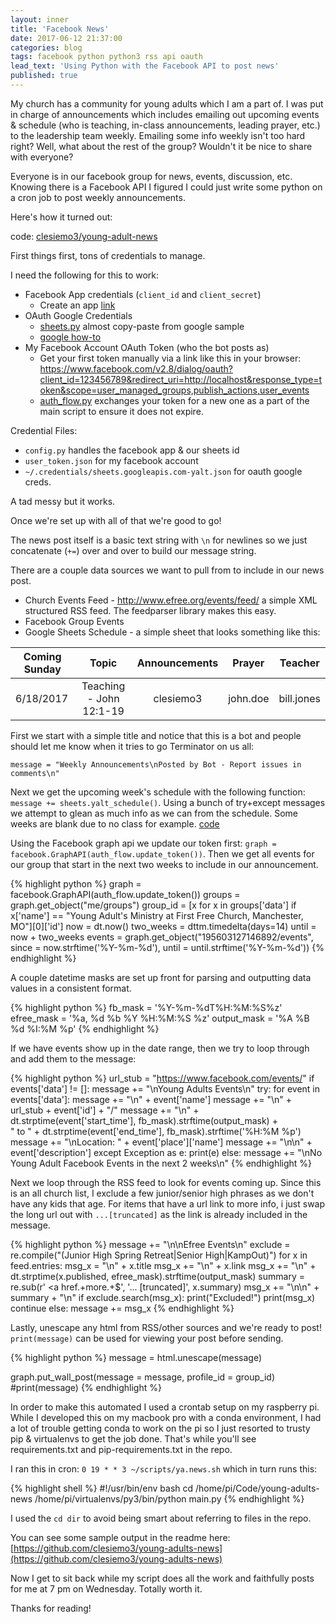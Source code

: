 ```yaml
---
layout: inner
title: 'Facebook News'
date: 2017-06-12 21:37:00
categories: blog
tags: facebook python python3 rss api oauth
lead_text: 'Using Python with the Facebook API to post news'
published: true
---
```


My church has a community for young adults which I am a part of. I was put in charge of announcements which includes emailing out upcoming events & schedule (who is teaching, in-class announcements, leading prayer, etc.) to the leadership team weekly. Emailing some info weekly isn't too hard right? Well, what about the rest of the group? Wouldn't it be nice to share with everyone? 

Everyone is in our facebook group for news, events, discussion, etc. Knowing there is a Facebook API I figured I could just write some python on a cron job to post weekly announcements.

Here's how it turned out:

code: [clesiemo3/young-adult-news](https://github.com/clesiemo3/young-adults-news)

First things first, tons of credentials to manage. 	

I need the following for this to work:

* Facebook App credentials (`client_id` and `client_secret`)
  * Create an app [link](https://developers.facebook.com/docs/apps/register)
* OAuth Google Credentials 
  * [sheets.py](https://github.com/clesiemo3/young-adults-news/blob/master/sheets.py) almost copy-paste from google sample
  * [google how-to](https://developers.google.com/sheets/api/quickstart/python)
* My Facebook Account OAuth Token (who the bot posts as)
  * Get your first token manually via a link like this in your browser: https://www.facebook.com/v2.8/dialog/oauth?client_id=123456789&redirect_uri=http://localhost&response_type=token&scope=user_managed_groups,publish_actions,user_events
  * [auth_flow.py](https://github.com/clesiemo3/young-adults-news/blob/master/auth_flow.py) exchanges your token for a new one as a part of the main script to ensure it does not expire. 

Credential Files:

* `config.py` handles the facebook app & our sheets id
* `user_token.json` for my facebook account
* `~/.credentials/sheets.googleapis.com-yalt.json` for oauth google creds. 

A tad messy but it works.

Once we're set up with all of that we're good to go!

The news post itself is a basic text string with `\n` for newlines so we just concatenate (`+=`) over and over to build our message string.

There are a couple data sources we want to pull from to include in our news post. 

* Church Events Feed - http://www.efree.org/events/feed/ a simple XML structured RSS feed. The feedparser library makes this easy.
* Facebook Group Events
* Google Sheets Schedule - a simple sheet that looks something like this:

Coming Sunday | Topic                   | Announcements| Prayer   | Teacher
------------- |:-----------------------:|:------------:|:--------:|:-----------:
 6/18/2017    | Teaching - John 12:1-19 | clesiemo3    | john.doe |  bill.jones

First we start with a simple title and notice that this is a bot and people should let me know when it tries to go Terminator on us all:

`message = "Weekly Announcements\nPosted by Bot - Report issues in comments\n"`

Next we get the upcoming week's schedule with the following function: `message += sheets.yalt_schedule()`. Using a bunch of try+except messages we attempt to glean as much info as we can from the schedule. Some weeks are blank due to no class for example. [code](https://github.com/clesiemo3/young-adults-news/blob/master/sheets.py#L74-L95)

Using the Facebook graph api we update our token first: `graph = facebook.GraphAPI(auth_flow.update_token())`. Then we get all events for our group that start in the next two weeks to include in our announcement. 

{% highlight python %}
graph = facebook.GraphAPI(auth_flow.update_token())
groups = graph.get_object("me/groups")
group_id = [x for x in groups['data'] if x['name'] == "Young Adult's Ministry at First Free Church, Manchester, MO"][0]['id']
now = dt.now()
two_weeks = dttm.timedelta(days=14)
until = now + two_weeks
events = graph.get_object("195603127146892/events", 
                          since = now.strftime('%Y-%m-%d'), 
                          until = until.strftime('%Y-%m-%d'))
{% endhighlight %}

A couple datetime masks are set up front for parsing and outputting data values in a consistent format.

{% highlight python %}
fb_mask = '%Y-%m-%dT%H:%M:%S%z'
efree_mask = '%a, %d %b %Y %H:%M:%S %z'
output_mask = '%A %B %d %I:%M %p'
{% endhighlight %}

If we have events show up in the date range, then we try to loop through and add them to the message:

{% highlight python %}
url_stub = "https://www.facebook.com/events/"
if events['data'] != []:
    message += "\nYoung Adults Events\n"
    try:
        for event in events['data']:
            message += "\n" + event['name']
            message += "\n" + url_stub + event['id'] + "/"
            message += "\n" + dt.strptime(event['start_time'], fb_mask).strftime(output_mask) + \
                                         " to " + dt.strptime(event['end_time'], fb_mask).strftime('%H:%M %p')
            message += "\nLocation: " + event['place']['name']
            message += "\n\n" + event['description']
    except Exception as e:
        print(e)
else:
    message += "\nNo Young Adult Facebook Events in the next 2 weeks\n"
{% endhighlight %}

Next we loop through the RSS feed to look for events coming up. Since this is an all church list, I exclude a few junior/senior high phrases as we don't have any kids that age. For items that have a url link to more info, i just swap the long url out with `...[truncated]` as the link is already included in the message.

{% highlight python %}
message += "\n\nEfree Events\n"
exclude = re.compile("(Junior High Spring Retreat|Senior High|KampOut)")
for x in feed.entries:
    msg_x = "\n" + x.title
    msg_x += "\n" + x.link
    msg_x += "\n" + dt.strptime(x.published, efree_mask).strftime(output_mask)
    summary = re.sub(r' <a href.+more.+$', '... [truncated]', x.summary)
    msg_x += "\n\n" + summary + "\n"
    if exclude.search(msg_x):
        print("Excluded!")
        print(msg_x)
        continue
    else:
        message += msg_x
{% endhighlight %}

Lastly, unescape any html from RSS/other sources and we're ready to post! `print(message)` can be used for viewing your post before sending.

{% highlight python %}
message = html.unescape(message)

graph.put_wall_post(message = message, profile_id = group_id)
#print(message)
{% endhighlight %}

In order to make this automated I used a crontab setup on my raspberry pi. While I developed this on my macbook pro with a conda environment, I had a lot of trouble getting conda to work on the pi so I just resorted to trusty pip & virtualenvs to get the job done. That's while you'll see requirements.txt and pip-requirements.txt in the repo.

I ran this in cron: `0 19 * * 3 ~/scripts/ya.news.sh` which in turn runs this:

{% highlight shell %}
#!/usr/bin/env bash
cd /home/pi/Code/young-adults-news
/home/pi/virtualenvs/py3/bin/python main.py
{% endhighlight %}

I used the `cd dir` to avoid being smart about referring to files in the repo. 

You can see some sample output in the readme here: [https://github.com/clesiemo3/young-adults-news](https://github.com/clesiemo3/young-adults-news)

Now I get to sit back while my script does all the work and faithfully posts for me at 7 pm on Wednesday. Totally worth it.

Thanks for reading!

